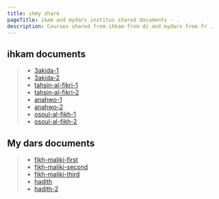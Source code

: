 ```yaml
---
title: ihmy share
pageTitle: ikam and mydars institus shared documents - .
description: Courses shared from ihkam from dz and mydars from fr .
---
```


## ihkam documents 

> * [3akida-1](./docs/3akida )
> * [3akida-2](./docs/3akida-s )
> * [tahsin-al-fikri-1](./docs/tahsin-al-fikri )
> * [tahsin-al-fikri-2](./docs/tahsin-al-fikri-2 )
> * [anahwo-1](./docs/anahwo )
> * [anahwo-2](./docs/anahwo-2 )
> * [osoul-al-fikh-1](./docs/osoul-al-fikh )
> * [osoul-al-fikh-2](./docs/osoul-al-fikh-2 )

## My dars documents
>
> * [fikh-maliki-first](./docs/fikh-maliki-first "fikh-maliki-first")
> * [fikh-maliki-second](./docs/fikh-maliki-second "fikh-maliki-second")
> * [fikh-maliki-third](./docs/fikh-maliki-third "fikh-maliki-third")
> * [hadith](./docs/hadith "hadith")
> * [hadith-2](./docs/hadith "hadith-2")
